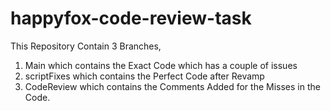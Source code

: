 # happyfox-code-review-task
This Repository Contain 3 Branches, 
1. Main which contains the Exact Code which has a couple of issues
2. scriptFixes which contains the Perfect Code after Revamp
3. CodeReview which contains the Comments Added for the Misses in the Code.
